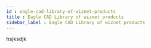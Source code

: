 ```yaml
---
id : eagle-cad-library-of-wiznet-products
title : Eagle CAD Library of wiznet products 
sidebar_label : Eagle CAD Library of wiznet products
---
```

hsjksdjk
